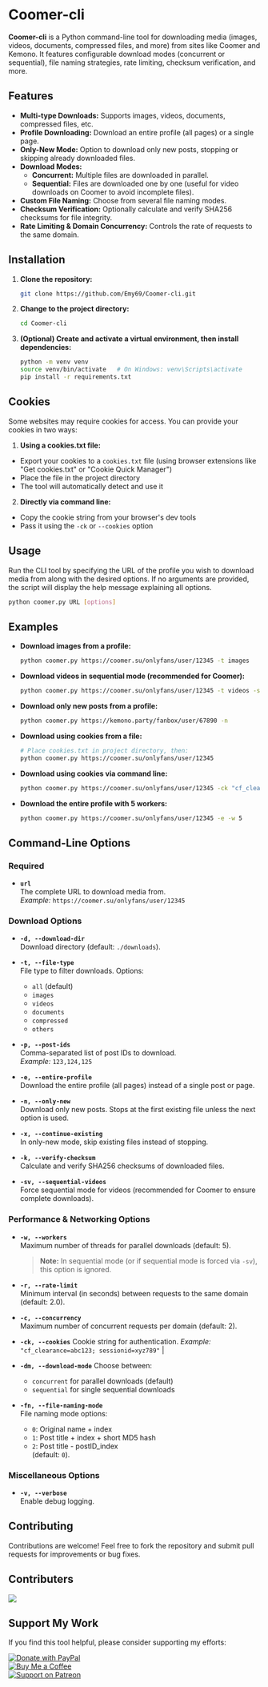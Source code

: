 # Coomer-cli

**Coomer-cli** is a Python command-line tool for downloading media (images, videos, documents, compressed files, and more) from sites like Coomer and Kemono. It features configurable download modes (concurrent or sequential), file naming strategies, rate limiting, checksum verification, and more.

## Features

- **Multi-type Downloads:** Supports images, videos, documents, compressed files, etc.
- **Profile Downloading:** Download an entire profile (all pages) or a single page.
- **Only-New Mode:** Option to download only new posts, stopping or skipping already downloaded files.
- **Download Modes:**  
  - **Concurrent:** Multiple files are downloaded in parallel.  
  - **Sequential:** Files are downloaded one by one (useful for video downloads on Coomer to avoid incomplete files).
- **Custom File Naming:** Choose from several file naming modes.
- **Checksum Verification:** Optionally calculate and verify SHA256 checksums for file integrity.
- **Rate Limiting & Domain Concurrency:** Controls the rate of requests to the same domain.

## Installation

1. **Clone the repository:**

   ```bash
   git clone https://github.com/Emy69/Coomer-cli.git
   ```

2. **Change to the project directory:**

   ```bash
   cd Coomer-cli
   ```

3. **(Optional) Create and activate a virtual environment, then install dependencies:**

   ```bash
   python -m venv venv
   source venv/bin/activate   # On Windows: venv\Scripts\activate
   pip install -r requirements.txt
   ```

## Cookies

Some websites may require cookies for access. You can provide your cookies in two ways:

1. **Using a cookies.txt file:**
  - Export your cookies to a `cookies.txt` file (using browser extensions like "Get cookies.txt" or "Cookie Quick Manager")
  - Place the file in the project directory
  - The tool will automatically detect and use it

2. **Directly via command line:**
  - Copy the cookie string from your browser's dev tools
  - Pass it using the `-ck` or `--cookies` option

## Usage

Run the CLI tool by specifying the URL of the profile you wish to download media from along with the desired options. If no arguments are provided, the script will display the help message explaining all options.

```bash
python coomer.py URL [options]
```

## Examples

- **Download images from a profile:**

  ```bash
  python coomer.py https://coomer.su/onlyfans/user/12345 -t images
  ```

- **Download videos in sequential mode (recommended for Coomer):**

  ```bash
  python coomer.py https://coomer.su/onlyfans/user/12345 -t videos -sv
  ```

- **Download only new posts from a profile:**

  ```bash
  python coomer.py https://kemono.party/fanbox/user/67890 -n
  ```

- **Download using cookies from a file:**

  ```bash
  # Place cookies.txt in project directory, then:
  python coomer.py https://coomer.su/onlyfans/user/12345
  ```

- **Download using cookies via command line:**

  ```bash
  python coomer.py https://coomer.su/onlyfans/user/12345 -ck "cf_clearance=abc123; sessionid=xyz789"
  ```

- **Download the entire profile with 5 workers:**

  ```bash
  python coomer.py https://coomer.su/onlyfans/user/12345 -e -w 5
  ```

## Command-Line Options

### Required

- **`url`**  
  The complete URL to download media from.  
  _Example:_ `https://coomer.su/onlyfans/user/12345`

### Download Options

- **`-d, --download-dir`**  
  Download directory (default: `./downloads`).

- **`-t, --file-type`**  
  File type to filter downloads. Options:  
  - `all` (default)  
  - `images`  
  - `videos`  
  - `documents`  
  - `compressed`  
  - `others`

- **`-p, --post-ids`**  
  Comma-separated list of post IDs to download.  
  _Example:_ `123,124,125`

- **`-e, --entire-profile`**  
  Download the entire profile (all pages) instead of a single post or page.

- **`-n, --only-new`**  
  Download only new posts. Stops at the first existing file unless the next option is used.

- **`-x, --continue-existing`**  
  In only-new mode, skip existing files instead of stopping.

- **`-k, --verify-checksum`**  
  Calculate and verify SHA256 checksums of downloaded files.

- **`-sv, --sequential-videos`**  
  Force sequential mode for videos (recommended for Coomer to ensure complete downloads).

### Performance & Networking Options

- **`-w, --workers`**  
  Maximum number of threads for parallel downloads (default: 5).  
  > **Note:** In sequential mode (or if sequential mode is forced via `-sv`), this option is ignored.

- **`-r, --rate-limit`**  
  Minimum interval (in seconds) between requests to the same domain (default: 2.0).

- **`-c, --concurrency`**  
  Maximum number of concurrent requests per domain (default: 2).

- **`-ck, --cookies`**
  Cookie string for authentication.
  _Example:_ `"cf_clearance=abc123; sessionid=xyz789"`
|
- **`-dm, --download-mode`**
  Choose between:  
    - `concurrent` for parallel downloads (default)  
    - `sequential` for single sequential downloads

- **`-fn, --file-naming-mode`**  
  File naming mode options:  
    - `0`: Original name + index  
    - `1`: Post title + index + short MD5 hash  
    - `2`: Post title - postID_index  
  (default: `0`).

### Miscellaneous Options

- **`-v, --verbose`**  
  Enable debug logging.

## Contributing

Contributions are welcome! Feel free to fork the repository and submit pull requests for improvements or bug fixes.

## Contributers
<a href = "https://github.com/Emy69/Coomer-cli/graphs/contributors">
  <img src = "https://contrib.rocks/image?repo=emy69/coomer-cli"/>
</a>

## Support My Work

If you find this tool helpful, please consider supporting my efforts:

[![Donate with PayPal](https://img.shields.io/badge/Donate-PayPal-blue.svg?logo=paypal&style=for-the-badge)](https://www.paypal.com/paypalme/Emy699)  
[![Buy Me a Coffee](https://img.shields.io/badge/Buy%20Me%20a%20Coffee-FFDD00.svg?style=for-the-badge&logo=buy-me-a-coffee&logoColor=black)](https://buymeacoffee.com/emy_69)  
[![Support on Patreon](https://img.shields.io/badge/Support%20on%20Patreon-FF424D.svg?style=for-the-badge&logo=patreon&logoColor=white)](https://www.patreon.com/emy69)
